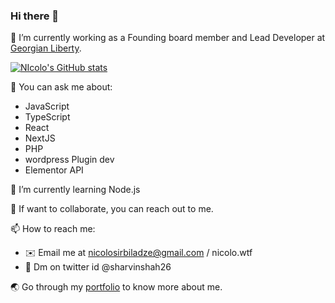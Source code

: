 ### Hi there 👋

:office: I’m currently working as a Founding board member and Lead Developer at [Georgian Liberty](https://georgianliberty.com).

[![NIcolo's GitHub stats](https://github-readme-stats.vercel.app/api?username=nicolooo&show_icons=true&layout=compact&theme=dark)](https://github.com/Nicolooo)


💬 You can ask me about:
  * JavaScript
  * TypeScript
  * React
  * NextJS
  * PHP
  * wordpress Plugin dev
  * Elementor API

🌱 I’m currently learning Node.js

🤔 If want to collaborate, you can reach out to me.

📫 How to reach me:
* :envelope: Email me at nicolosirbiladze@gmail.com / nicolo.wtf
* :speech_balloon: Dm on twitter id @sharvinshah26

:earth_asia: Go through my [portfolio](https://nicolo.wtf) to know more about me.
